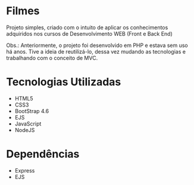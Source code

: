 # Filmes

Projeto simples, criado com o intuito de aplicar os conhecimentos adquiridos nos cursos de Desenvolvimento WEB (Front e Back End)

Obs.: Anteriormente, o projeto foi desenvolvido em PHP e estava sem uso há anos. Tive a ideia de reutilizá-lo, dessa vez mudando as tecnologias e trabalhando com o conceito de MVC.
# Tecnologias Utilizadas

* HTML5
* CSS3
* BootStrap 4.6
* EJS
* JavaScript
* NodeJS
# Dependências

* Express
* EJS
